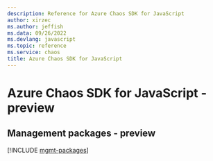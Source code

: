 ```yaml
---
description: Reference for Azure Chaos SDK for JavaScript
author: xirzec
ms.author: jeffish
ms.data: 09/26/2022
ms.devlang: javascript
ms.topic: reference
ms.service: chaos
title: Azure Chaos SDK for JavaScript
---
```

# Azure Chaos SDK for JavaScript - preview

## Management packages - preview
[!INCLUDE [mgmt-packages](chaos-mgmt-index.md)]